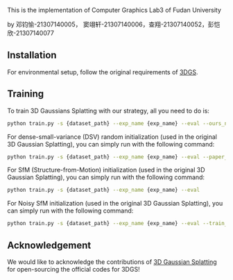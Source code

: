 This is the implementation of Computer Graphics Lab3 of Fudan University

by 邓钧愉-21307140005， 窦翊轩-21307140006，查翔-21307140052，彭恺欣-21307140077

## Installation
For environmental setup, follow the original requirements of [3DGS](https://github.com/graphdeco-inria/gaussian-splatting). 

## Training
To train 3D Gaussians Splatting with our strategy, all you need to do is:
```bash
python train.py -s {dataset_path} --exp_name {exp_name} --eval --ours_new 
```

For dense-small-variance (DSV) random initialization (used in the original 3D Gaussian Splatting), you can simply run with the following command:
```bash
python train.py -s {dataset_path} --exp_name {exp_name} --eval --paper_random
```

For SfM (Structure-from-Motion) initialization (used in the original 3D Gaussian Splatting), you can simply run with the following command:
```bash
python train.py -s {dataset_path} --exp_name {exp_name} --eval
```

For Noisy SfM initialization (used in the original 3D Gaussian Splatting), you can simply run with the following command:
```bash
python train.py -s {dataset_path} --exp_name {exp_name} --eval --train_from 'noisy_sfm'
```

## Acknowledgement

We would like to acknowledge the contributions of [3D Gaussian Splatting](https://github.com/graphdeco-inria/gaussian-splatting) for open-sourcing the official codes for 3DGS! 
